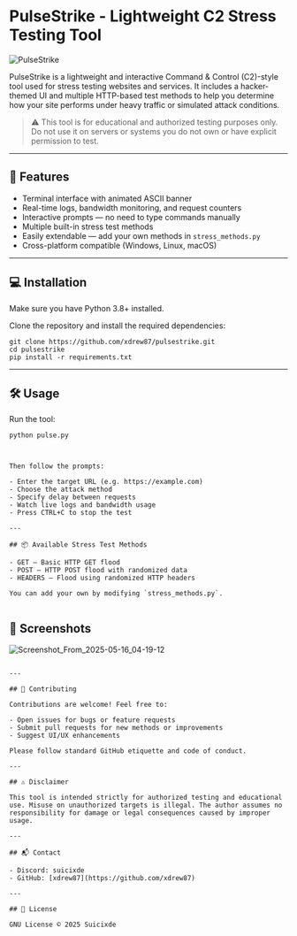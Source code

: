 # PulseStrike - Lightweight C2 Stress Testing Tool

![PulseStrike](https://img.shields.io/badge/PulseStrike-C2%20Stress%20Tool-green)

PulseStrike is a lightweight and interactive Command & Control (C2)-style tool used for stress testing websites and services. It includes a hacker-themed UI and multiple HTTP-based test methods to help you determine how your site performs under heavy traffic or simulated attack conditions.

> ⚠️ This tool is for educational and authorized testing purposes only. Do not use it on servers or systems you do not own or have explicit permission to test.

---

## 🚀 Features

- Terminal interface with animated ASCII banner  
- Real-time logs, bandwidth monitoring, and request counters  
- Interactive prompts — no need to type commands manually  
- Multiple built-in stress test methods  
- Easily extendable — add your own methods in `stress_methods.py`  
- Cross-platform compatible (Windows, Linux, macOS)

---

## 💻 Installation

Make sure you have Python 3.8+ installed.

Clone the repository and install the required dependencies:

```
git clone https://github.com/xdrew87/pulsestrike.git
cd pulsestrike
pip install -r requirements.txt
```

---

## 🛠️ Usage

Run the tool:
```
python pulse.py



Then follow the prompts:

- Enter the target URL (e.g. https://example.com)  
- Choose the attack method  
- Specify delay between requests  
- Watch live logs and bandwidth usage  
- Press CTRL+C to stop the test

---

## 📦 Available Stress Test Methods

- GET — Basic HTTP GET flood  
- POST — HTTP POST flood with randomized data  
- HEADERS — Flood using randomized HTTP headers  

You can add your own by modifying `stress_methods.py`.

```
```
```

## 📸 Screenshots
![Screenshot_From_2025-05-16_04-19-12](https://github.com/user-attachments/assets/c3e6b76c-1a02-4017-a52b-3210ef0c1cf1)
```

---

## 🤝 Contributing

Contributions are welcome! Feel free to:

- Open issues for bugs or feature requests  
- Submit pull requests for new methods or improvements  
- Suggest UI/UX enhancements  

Please follow standard GitHub etiquette and code of conduct.

---

## ⚠️ Disclaimer

This tool is intended strictly for authorized testing and educational use. Misuse on unauthorized targets is illegal. The author assumes no responsibility for damage or legal consequences caused by improper usage.

---

## 📬 Contact

- Discord: suicixde  
- GitHub: [xdrew87](https://github.com/xdrew87)

---

## 🪪 License

GNU License © 2025 Suicixde
